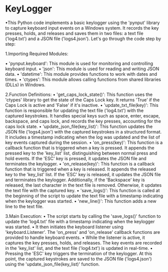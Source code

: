 # KeyLogger
•This Python code implements a basic keylogger using the 'pynput' library to capture keyboard input events on a Windows system. It records the key presses, holds, and releases and saves them in two files: a text file ('log4.txt') and a JSON file ('logs4.json'). Let's go through the code step by step:

1.Importing Required Modules:

• 'pynput.keyboard': This module is used for monitoring and controlling keyboard input.
• 'json': This module is used for reading and writing JSON data.
• 'datetime': This module provides functions to work with dates and times.
• 'ctypes': This module allows calling functions from shared libraries (DLLs) in Windows.

2.Function Definitions:
• 'get_caps_lock_state()': This function uses the 'ctypes' library to get the state of the Caps Lock key. It returns 'True' if the Caps Lock is active and 'False' if it's inactive.
• 'update_txt_file(key)': This function is responsible for updating the text file ('log4.txt') with the captured keystrokes. It handles special keys such as space, enter, escape, backspace, and caps lock, and records the key presses, accounting for the caps lock state.
• 'update_json_file(key_list)': This function updates the JSON file ('logs4.json') with the captured keystrokes in a structured format. It includes a timestamp indicating when the log was updated and the list of key events captured during the session.
• 'on_press(key)': This function is a callback function that is triggered when a key is pressed. It appends the pressed key to the 'key_list' list, distinguishing between normal press and hold events. If the 'ESC' key is pressed, it updates the JSON file and terminates the keylogger.
• 'on_release(key)': This function is a callback function that is triggered when a key is released. It appends the released key to the 'key_list' list. If the 'ESC' key is released, it updates the JSON file and terminates the keylogger. Additionally, if the 'Backspace' key is released, the last character in the text file is removed. Otherwise, it updates the text file with the captured key.
• 'save_logs()': This function is called at the beginning of the script to update the text file with a timestamp indicating when the keylogger was started.
• 'new_line()': This function adds a new line to the text file.

3.Main Execution:
• The script starts by calling the 'save_logs()' function to update the 'log4.txt' file with a timestamp indicating when the keylogger was started.
• It then initiates the keyboard listener using 'keyboard.Listener'. The 'on_press' and 'on_release' callback functions are provided to handle keyboard events.
• While the listener is active, it captures the key presses, holds, and releases. The key events are recorded in the 'key_list' list, and the text file ('log4.txt') is updated in real-time.
• Pressing the 'ESC' key triggers the termination of the keylogger. At this point, the captured keystrokes are saved to the JSON file ('logs4.json') using the 'update_json_file(key_list)' function.
